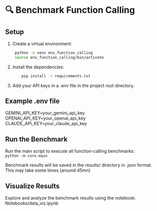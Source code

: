 # 🔍 Benchmark Function Calling

## Setup

1. Create a virtual environment:
   ```bash
    python -m venv env_function_calling
    source env_function_calling/bin/activate

2. Install the dependencies:
    ```bash
        pip install -r requirements.txt
3. Add your API keys in a .env file in the project root directory.

## Example .env file
GEMINI_API_KEY=your_gemini_api_key  
OPENAI_API_KEY=your_openai_api_key  
CLAUDE_API_KEY=your_claude_api_key  

## Run the Benchmark
Run the main script to execute all function-calling benchmarks:  
    ```
        python -m core.main
    ``` 
 

Benchmark results will be saved in the results/ directory in .json format. This may take some times (around 45mn)

## Visualize Results
Explore and analyze the benchmark results using the notebook: Notebooks/data_viz.ipynb